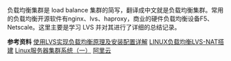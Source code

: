 负载均衡集群是 load balance 集群的简写，翻译成中文就是负载均衡集群。常用的负载均衡开源软件有nginx、lvs、haproxy，商业的硬件负载均衡设备F5、Netscale。这里主要是学习 LVS 并对其进行了详细的总结记录。




**参考资料**
[使用LVS实现负载均衡原理及安装配置详解](https://www.cnblogs.com/liwei0526vip/p/6370103.html)
[LINUX负载均衡LVS-NAT搭建](https://www.cnblogs.com/zhaojiedi1992/p/zhaojiedi_linux_021_lvsnat.html)
[Linux服务器集群系统（一）](http://www.linuxvirtualserver.org/zh/lvs1.html)
[阿里云](https://www.aliyun.com/)


